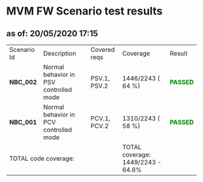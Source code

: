 <H1>MVM FW Scenario test results</H1>
<H2>as of: 20/05/2020 17:15</H2>
<Table>
<Tr><Td>Scenario Id</Td><Td>Description</Td><Td>Covered reqs</Td><Td>Coverage</Td><Td>Result</Td></Tr>
<Tr><Td><B> NBC_002</B></Td><Td>Normal behavior in PSV controlled mode</Td><Td>PSV.1, PSV.2</Td><Td>1446/2243 (   64 &percnt;)</Td><Td><B><Font color="green">PASSED</Font></B></Td></Tr>
<Tr><Td><B> NBC_001</B></Td><Td>Normal behavior in PCV controlled mode</Td><Td>PCV.1, PCV.2</Td><Td>1310/2243 (   58 &percnt;)</Td><Td><B><Font color="green">PASSED</Font></B></Td></Tr>
<Tr><Td Colspan=3>TOTAL code coverage:</Td><Td>TOTAL coverage: 1449/2243 -  64.6%</Td><Td></Td></Tr>
</Table>
